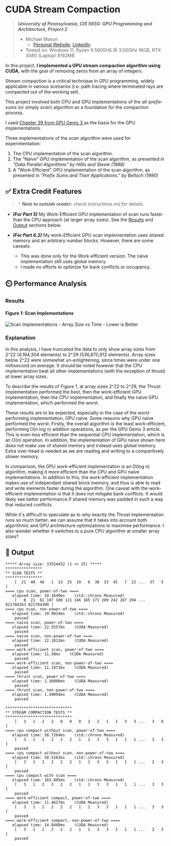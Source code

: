 CUDA Stream Compaction
======================

> ***University of Pennsylvania, CIS 5650: GPU Programming and Architecture, Project 2***
> * Michael Mason
>   + [Personal Website](https://www.michaelmason.xyz/), [LinkedIn](https://www.linkedin.com/in/mikeymason/)
> * Tested on: Windows 11, Ryzen 9 5900HS @ 3.00GHz 16GB, RTX 3080 (Laptop) 8192MB

In this project, **I implemented a GPU stream compaction algorithm using CUDA**, with the goal of removing zeros from an array of integers. 

Stream compaction is a critical technique in GPU programming, widely applicable in various scenarios (i.e. path tracing where terminated rays are compacted out of the working set).

This project involved both CPU and GPU implementations of the *all-prefix-sums* (or simply *scan*) algorithm as a foundation for the compaction process.

I used [Chapter 39 from GPU Gems 3 ](https://developer.nvidia.com/gpugems/gpugems3/part-vi-gpu-computing/chapter-39-parallel-prefix-sum-scan-cuda)as the basis for the GPU implementations.

Three implementations of the *scan* algorithm were used for experimentation: 

1. The CPU implementation of the scan algorithm.
2. The "Naive" GPU implementation of the scan algorithm, as presented in *"Data Parallel Algorithms" by Hillis and Steele (1986)*
3. A "Work-Efficient" GPU implementation of the scan algorithm, as presented in *"Prefix Sums and Their Applications." by Belloch (1990)*

## ✅ Extra Credit Features

> ❔  ***Note to outside reader:*** *check instructions.md for details.*

* ***(For Part 5)*** My Work-Efficient GPU implementation of scan runs faster than the CPU approach (at larger array sizes). See the [Results](#results) and [Output](#-output) sections below. 

* ***(For Part 6.2)*** My work-Efficient GPU scan implementation uses shared memory and an arbitrary number blocks. However, there are some caveats: 
  + This was done only for the Work-efficient version. The naive implementation still uses global memory.  
  + I made no efforts to optimize for bank conflicts or occupancy.  

## ⏲️ Performance Analysis

### Results

#### Figure 1: Scan Implementations
![Scan Implementations - Array Size vs Time - Lower is Better](https://github.com/user-attachments/assets/b0f1c988-588c-4e85-b109-0b223a2ec39f)

### Explanation

In this analysis, I have truncated the data to only show array sizes from 2^22 (4,194,304 elements) to 2^29 (536,870,912 elements). Array sizes below 2^22 were somewhat un-enlightening, since times were under one millisecond on average. It should be noted however that the CPU implementation beat all other implementations (with the exception of thrust) at lower array sizes. 

To describe the results of Figure 1, at array sizes 2^22 to 2^29, the Thrust implementation performed the best, then the work-efficient GPU implementation, then the CPU implementation, and finally the naive GPU implementation, which performed the worst. 

These results are to be expected, especially in the case of the worst performing implementation, GPU naive. Some reasons why GPU naive performed the worst: Firstly, the overall algorithm is the least work-efficient, performing O(n log n) addition operations, as per the GPU Gems 3 article. This is even less efficient than the sequential CPU implementation, which is an O(n) operation. In addition, the implementation of GPU naive shown here does not make use of shared memory and instead uses global memory. Extra over-head is needed as we are reading and writing to a comparitively slower memory. 

In comparison, the GPU work-efficient implementation is an O(log n) algorithm, making it more efficient than the CPU and GPU naive implementations. In addition to this, the work-efficient implementation makes use of independant shared block memory, and thus is able to read and write elements faster during the algorithm. One caveat with the work-efficient implementation is that it does not mitigate bank conflicts. It would likely see better performance if shared memory was padded in such a way that reduced conflicts. 

While it's difficult to speculate as to why exactly the Thrust implementation runs so much better, we can assume that it takes into account both algorithmic and GPU architecture optimizations to maximise performance. I also wonder whether it switches to a pure CPU algorithm at smaller array sizes?

## 📃 Output 
```
***** Array size: 33554432 (1 << 25) *****
****************
** SCAN TESTS **
****************
    [  21  40  46   1  13  25  19   6  38  33  45   7  22 ...  37   5 ]
==== cpu scan, power-of-two ====
   elapsed time: 19.1649ms    (std::chrono Measured)
    [   0  21  61 107 108 121 146 165 171 209 242 287 294 ... 821704263 821704300 ]
==== cpu scan, non-power-of-two ====
   elapsed time: 19.9034ms    (std::chrono Measured)
    passed
==== naive scan, power-of-two ====
   elapsed time: 22.5557ms    (CUDA Measured)
    passed
==== naive scan, non-power-of-two ====
   elapsed time: 22.1012ms    (CUDA Measured)
    passed
==== work-efficient scan, power-of-two ====
   elapsed time: 11.38ms    (CUDA Measured)
    passed
==== work-efficient scan, non-power-of-two ====
   elapsed time: 11.1973ms    (CUDA Measured)
    passed
==== thrust scan, power-of-two ====
   elapsed time: 1.36806ms    (CUDA Measured)
    passed
==== thrust scan, non-power-of-two ====
   elapsed time: 1.49094ms    (CUDA Measured)
    passed

*****************************
** STREAM COMPACTION TESTS **
*****************************
    [   3   1   2   2   0   0   0   2   2   1   1   3   3 ...   3   0 ]
==== cpu compact without scan, power-of-two ====
   elapsed time: 58.7264ms    (std::chrono Measured)
    [   3   1   2   2   2   2   1   1   3   3   1   1   1 ...   3   3 ]
    passed
==== cpu compact without scan, non-power-of-two ====
   elapsed time: 58.5103ms    (std::chrono Measured)
    [   3   1   2   2   2   2   1   1   3   3   1   1   1 ...   2   3 ]
    passed
==== cpu compact with scan ====
   elapsed time: 103.895ms    (std::chrono Measured)
    [   3   1   2   2   2   2   1   1   3   3   1   1   1 ...   3   3 ]
    passed
==== work-efficient compact, power-of-two ====
   elapsed time: 11.4627ms    (CUDA Measured)
    [   3   1   2   2   2   2   1   1   3   3   1   1   1 ...   3   3 ]
    passed
==== work-efficient compact, non-power-of-two ====
   elapsed time: 14.8408ms    (CUDA Measured)
    [   3   1   2   2   2   2   1   1   3   3   1   1   1 ...   2   3 ]
    passed
```

[^1]: hello 
